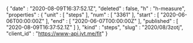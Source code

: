 {
  "date" : "2020-08-09T16:37:52.1Z",
  "deleted" : false,
  "h" : "h-measure",
  "properties" : {
    "unit" : [ "steps" ],
    "num" : [ "3361" ],
    "start" : [ "2020-06-06T00:00:00Z" ],
    "end" : [ "2020-06-07T00:00:00Z" ],
    "published" : [ "2020-08-09T16:37:52.1Z" ]
  },
  "kind" : "steps",
  "slug" : "2020/08/3zotj",
  "client_id" : "https://www-api.jvt.me/fit"
}
